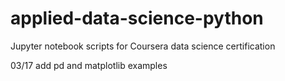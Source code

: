 # applied-data-science-python
Jupyter notebook scripts for Coursera data science certification

03/17  add pd and matplotlib examples
